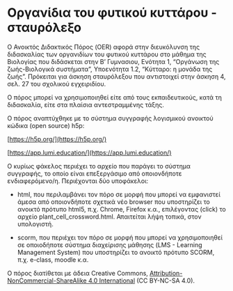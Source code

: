 # Οργανίδια του φυτικού κυττάρου - σταυρόλεξο

Ο Ανοικτός Διδακτικός Πόρος (OER) αφορά στην διευκόλυνση της διδασκαλίας των οργανιδίων του φυτικού κυττάρου στο μάθημα της Βιολογίας που διδάσκεται στην Β’ Γυμνασιου, Ενότητα 1, “Οργάνωση της ζωής-Βιολογικά συστήματα”, Υποενότητα 1.2, “Κύτταρο: η μονάδα της ζωής”. Πρόκειται για άσκηση σταυρόλεξου που αντιστοιχεί στην άσκηση 4, σελ. 27 του σχολικού εγχειριδίου.

  

Ο πόρος μπορεί να χρησιμοποιηθεί είτε από τους εκπαιδευτικούς, κατά τη διδασκαλία, είτε στα πλαίσια αντεστραμμένης τάξης.

  

Ο πόρος αναπτύχθηκε με το σύστημα συγγραφής λογισμικού ανοικτού κώδικα (open source) h5p:

[https://h5p.org/](https://h5p.org/)

[https://app.lumi.education/](https://app.lumi.education/)

  

Ο κυρίως φάκελος περιέχει το αρχείο που παράγει το σύστημα συγγραφής, το οποίο είναι επεξεργάσιμο από οποιονδήποτε ενδιαφερόμενο/η. Περιέχονται δύο υποφάκελοι:

-   html, που περιλαμβάνει τον πόρο σε μορφή που μπορεί να εμφανιστεί άμεσα από οποιονδήποτε σχετικά νέο browser που υποστηρίζει το ανοικτό πρότυπο html5, π.χ. Chrome, Firefox κ.α., επιλέγοντας (click) το αρχείο plant_cell_crossword.html. Απαιτείται λήψη τοπικά, στον υπολογιστή.
    
-   scorm, που περιέχει τον πόρο σε μορφή που μπορεί να χρησιμοποιηθεί σε οποιοδήποτε σύστημα διαχείρισης μάθησης (LMS - Learning Management System) που υποστηρίζει το ανοικτό πρότυπο SCORM, π.χ. e-class, moodle κ.α.
    

  

Ο πόρος διατίθεται με άδεια Creative Commons, [Attribution-NonCommercial-ShareAlike 4.0 International](http://creativecommons.org/licenses/by-nc-sa/4.0) (CC BY-NC-SA 4.0).
